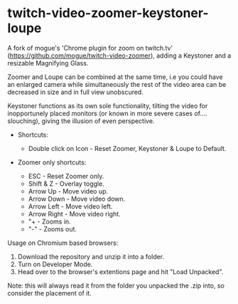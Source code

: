 # twitch-video-zoomer-keystoner-loupe
A fork of mogue's 'Chrome plugin for zoom on twitch.tv' (https://github.com/mogue/twitch-video-zoomer), adding a Keystoner and a resizable Magnifying Glass.


Zoomer and Loupe can be combined at the same time, i.e you could have an enlarged camera while simultaneously the rest of the video area can be decreased in size and in full view unobscured.

Keystoner functions as its own sole functionality, tilting the video for inopportunely placed monitors (or known in more severe cases of.... slouching), giving the illusion of even perspective.

+ Shortcuts:
  + Double click on Icon - Reset Zoomer, Keystoner & Loupe to Default.

+ Zoomer only shortcuts:
  + ESC         - Reset Zoomer only.
  + Shift & Z   - Overlay toggle.
  + Arrow Up    - Move video up.
  + Arrow Down  - Move video down.
  + Arrow Left  - Move video left.
  + Arrow Right - Move video right.
  + "+          - Zooms in.
  + "-"         - Zooms out.

Usage on Chromium based browsers:
1.  Download the repository and unzip it into a folder.
2.  Turn on Developer Mode.
3.  Head over to the browser's extentions page and hit "Load Unpacked".

Note: this will always read it from the folder you unpacked the .zip into, so consider the placement of it.
